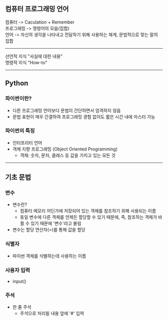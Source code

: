 ## 컴퓨터 프로그래밍 언어

컴퓨터 -> Caculation + Remember <br>
프로그래밍 -> 명령어의 모음(집합) <br>
언어 -> 자신의 생각을 나타내고 전달하기 위해 사용하는 체계, 문법적으로 맞는 말의 집합

---

선언적 지식 "사실에 대한 내용" <br>
명령적 지식 "How-to"

---

## Python

### 파이썬이란?

- 다른 프로그래밍 언어보다 문법이 간단하면서 엄격하지 않음
- 문법 표현이 매우 간결하여 프로그래밍 경험 없이도 짧은 시간 내에 마스터 가능

### 파이썬의 특징

- 인터프리터 언어
- 객체 지향 프로그래밍 (Object Oriented Programming)
  - 객체: 숫자, 문자, 클래스 등 값을 가지고 있는 모든 것

---

## 기초 문법

### 변수

- 변수란?
  - 컴퓨터 메모리 어딘가에 저장되어 있는 객체를 참조하기 위해 사용되는 이름
  - 동일 변수에 다른 객체를 언제든 할당할 수 있기 때문에, 즉, 참조하는 객체가 바뀔 수 있기 때문에 '변수'라고 불림
- 변수는 할당 연산자(=)를 통해 값을 할당

### 식별자

- 파이썬 객체를 식별하는데 사용하는 이름

### 사용자 입력

- input()

### 주석
- 한 줄 주석
  - 주석으로 처리될 내용 앞에 '#' 입력
